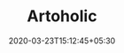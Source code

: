 ---
title: "Artoholic"
image: /images/websites/artoholic-port.jpg
tags: ["websites"]
description: "https://artoholic.co.in/"
date: 2020-03-23T15:12:45+05:30
draft: false
---